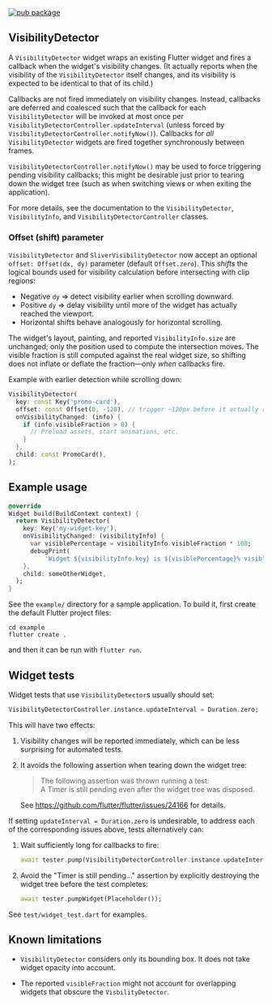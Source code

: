 [![pub package](https://img.shields.io/pub/v/visibility_detector.svg)](https://pub.dev/packages/visibility_detector)

## VisibilityDetector

A `VisibilityDetector` widget wraps an existing Flutter widget and fires a
callback when the widget's visibility changes. (It actually reports when the
visibility of the `VisibilityDetector` itself changes, and its visibility is
expected to be identical to that of its child.)

Callbacks are not fired immediately on visibility changes.  Instead, callbacks
are deferred and coalesced such that the callback for each `VisibilityDetector`
will be invoked at most once per `VisibilityDetectorController.updateInterval`
(unless forced by `VisibilityDetectorController.notifyNow()`).  Callbacks for
*all* `VisibilityDetector` widgets are fired together synchronously between
frames.

`VisibilityDetectorController.notifyNow()` may be used to force triggering
pending visibility callbacks; this might be desirable just prior to tearing down
the widget tree (such as when switching views or when exiting the application).

For more details, see the documentation to the `VisibilityDetector`,
`VisibilityInfo`, and `VisibilityDetectorController` classes.

### Offset (shift) parameter

`VisibilityDetector` and `SliverVisibilityDetector` now accept an optional
`offset: Offset(dx, dy)` parameter (default `Offset.zero`). This *shifts* the
logical bounds used for visibility calculation before intersecting with clip
regions:

* Negative `dy` => detect visibility earlier when scrolling downward.
* Positive `dy` => delay visibility until more of the widget has actually
  reached the viewport.
* Horizontal shifts behave analogously for horizontal scrolling.

The widget's layout, painting, and reported `VisibilityInfo.size` are unchanged;
only the position used to compute the intersection moves. The visible fraction
is still computed against the real widget size, so shifting does not inflate or
deflate the fraction—only *when* callbacks fire.

Example with earlier detection while scrolling down:

```dart
VisibilityDetector(
  key: const Key('promo-card'),
  offset: const Offset(0, -120), // trigger ~120px before it actually reaches view
  onVisibilityChanged: (info) {
    if (info.visibleFraction > 0) {
      // Preload assets, start animations, etc.
    }
  },
  child: const PromoCard(),
);
```


## Example usage

```dart
@override
Widget build(BuildContext context) {
  return VisibilityDetector(
    key: Key('my-widget-key'),
    onVisibilityChanged: (visibilityInfo) {
      var visiblePercentage = visibilityInfo.visibleFraction * 100;
      debugPrint(
          'Widget ${visibilityInfo.key} is ${visiblePercentage}% visible');
    },
    child: someOtherWidget,
  );
}
```

See the `example/` directory for a sample application.  To build it, first
create the default Flutter project files:

```shell
cd example
flutter create .
```
and then it can be run with `flutter run`.


## Widget tests

Widget tests that use `VisibilityDetector`s usually should set:

```dart
VisibilityDetectorController.instance.updateInterval = Duration.zero;
```

This will have two effects:

1. Visibility changes will be reported immediately, which can be less surprising
   for automated tests.

2. It avoids the following assertion when tearing down the widget tree:

   > The following assertion was thrown running a test: \
   > A Timer is still pending even after the widget tree was disposed.

   See https://github.com/flutter/flutter/issues/24166 for details.

If setting `updateInterval = Duration.zero` is undesirable, to address each of
the corresponding issues above, tests alternatively can:

1. Wait sufficiently long for callbacks to fire:

   ```dart
   await tester.pump(VisibilityDetectorController.instance.updateInterval);
   ```

2. Avoid the "Timer is still pending..." assertion by explicitly destroying the
   widget tree before the test completes:

   ```dart
   await tester.pumpWidget(Placeholder());
   ```

See `test/widget_test.dart` for examples.


## Known limitations

* `VisibilityDetector` considers only its bounding box.  It does not take
  widget opacity into account.

* The reported `visibleFraction` might not account for overlapping widgets that
  obscure the `VisbilityDetector`.
